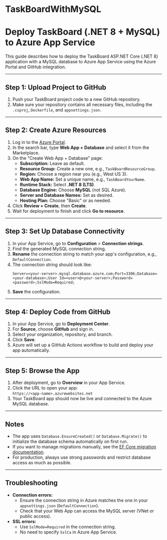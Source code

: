 # TaskBoardWithMySQL


# Deploy TaskBoard (.NET 8 + MySQL) to Azure App Service

This guide describes how to deploy the TaskBoard ASP.NET Core (.NET 8) application with a MySQL database to Azure App Service using the Azure Portal and GitHub integration.

---

## Step 1: Upload Project to GitHub

1. Push your TaskBoard project code to a new GitHub repository.
2. Make sure your repository contains all necessary files, including the `.csproj`, `Dockerfile`, and `appsettings.json`.

---

## Step 2: Create Azure Resources

1. Log in to the [Azure Portal](https://portal.azure.com).
2. In the search bar, type **Web App + Database** and select it from the Marketplace.
3. On the "Create Web App + Database" page:
   - **Subscription:** Leave as default.
   - **Resource Group:** Create a new one, e.g., `TaskBoardResourceGroup`.
   - **Region:** Choose a region near you (e.g., West US 3).
   - **Web App Name:** Set a unique name, e.g., `TaskBoardYourName`.
   - **Runtime Stack:** Select **.NET 8 (LTS)**.
   - **Database Engine:** Choose **MySQL** (not SQL Azure).
   - **Server and Database Names:** Set as desired.
   - **Hosting Plan:** Choose "Basic" or as needed.
4. Click **Review + Create**, then **Create**.
5. Wait for deployment to finish and click **Go to resource**.

---

## Step 3: Set Up Database Connectivity

1. In your App Service, go to **Configuration** > **Connection strings**.
2. Find the generated MySQL connection string.
3. **Rename** the connection string to match your app's configuration, e.g., `DefaultConnection`.
4. The connection string should look like:
   ```
   Server=<your-server>.mysql.database.azure.com;Port=3306;Database=<your-database>;User Id=<user>@<your-server>;Password=<password>;SslMode=Required;
   ```
5. **Save** the configuration.

---

## Step 4: Deploy Code from GitHub

1. In your App Service, go to **Deployment Center**.
2. For **Source**, choose **GitHub** and sign in.
3. Select your organization, repository, and branch.
4. Click **Save**.
5. Azure will set up a GitHub Actions workflow to build and deploy your app automatically.

---

## Step 5: Browse the App

1. After deployment, go to **Overview** in your App Service.
2. Click the URL to open your app:  
   `https://<app-name>.azurewebsites.net`
3. Your TaskBoard app should now be live and connected to the Azure MySQL database.

---

## Notes

- The app uses `Database.EnsureCreated()` or `Database.Migrate()` to initialize the database schema automatically on first run.
- If you want to manage migrations manually, see the [EF Core migration documentation](https://learn.microsoft.com/en-us/ef/core/managing-schemas/migrations/).
- For production, always use strong passwords and restrict database access as much as possible.

---

## Troubleshooting

- **Connection errors:**  
  - Ensure the connection string in Azure matches the one in your `appsettings.json` (`DefaultConnection`).
  - Check that your Web App can access the MySQL server (VNet or public access).
- **SSL errors:**  
  - Use `SslMode=Required` in the connection string.
  - No need to specify `SslCa` in Azure App Service.
